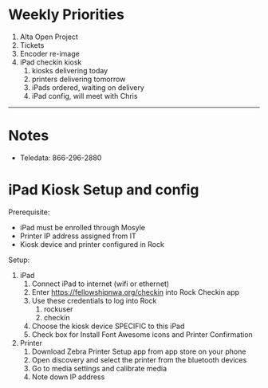 # Weekly Priorities
1. Alta Open Project
2. Tickets
3. Encoder re-image
4. iPad checkin kiosk
    1. kiosks delivering today
    2. printers delivering tomorrow
    3. iPads ordered, waiting on delivery
    4. iPad config, will meet with Chris
---
# Notes
- Teledata: 866-296-2880




# iPad Kiosk Setup and config
Prerequisite:
- iPad must be enrolled through Mosyle
- Printer IP address assigned from IT
- Kiosk device and printer configured in Rock

Setup:
1. iPad
	1. Connect iPad to internet (wifi or ethernet)
	2. Enter https://fellowshipnwa.org/checkin into Rock Checkin app
	3. Use these credentials to log into Rock
		1. rockuser
		2. checkin
	4. Choose the kiosk device SPECIFIC to this iPad
	5. Check box for Install Font Awesome icons and Printer Confirmation
2. Printer
	1. Download Zebra Printer Setup app from app store on your phone
	2. Open discovery and select the printer from the bluetooth devices
	3. Go to media settings and calibrate media
	4. Note down IP address
